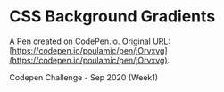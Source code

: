 # CSS Background Gradients

A Pen created on CodePen.io. Original URL: [https://codepen.io/poulamic/pen/jOrvxvg](https://codepen.io/poulamic/pen/jOrvxvg).

Codepen Challenge - Sep 2020 (Week1)
